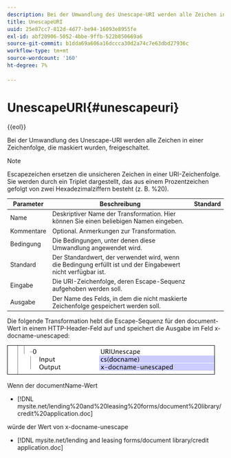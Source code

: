 ```yaml
---
description: Bei der Umwandlung des Unescape-URI werden alle Zeichen in einer Zeichenfolge, die maskiert wurden, freigeschaltet.
title: UnescapeURI
uuid: 25e87cc7-812d-4d77-be94-16093e8955fe
exl-id: abf20906-5052-4bbe-9ffb-522b850669a6
source-git-commit: b1dda69a606a16dccca30d2a74c7e63dbd27936c
workflow-type: tm+mt
source-wordcount: '160'
ht-degree: 7%

---
```


# UnescapeURI{#unescapeuri}

{{eol}}

Bei der Umwandlung des Unescape-URI werden alle Zeichen in einer Zeichenfolge, die maskiert wurden, freigeschaltet.

>[!NOTE]
>
>Escapezeichen ersetzen die unsicheren Zeichen in einer URI-Zeichenfolge. Sie werden durch ein Triplet dargestellt, das aus einem Prozentzeichen gefolgt von zwei Hexadezimalziffern besteht (z. B. %20).

| Parameter | Beschreibung | Standard |
|---|---|---|
| Name | Deskriptiver Name der Transformation. Hier können Sie einen beliebigen Namen eingeben. |  |
| Kommentare | Optional. Anmerkungen zur Transformation. |  |
| Bedingung | Die Bedingungen, unter denen diese Umwandlung angewendet wird. |  |
| Standard | Der Standardwert, der verwendet wird, wenn die Bedingung erfüllt ist und der Eingabewert nicht verfügbar ist. |  |
| Eingabe | Die URI-Zeichenfolge, deren Escape-Sequenz aufgehoben werden soll. |  |
| Ausgabe | Der Name des Felds, in dem die nicht maskierte Zeichenfolge gespeichert werden soll. |  |

Die folgende Transformation hebt die Escape-Sequenz für den document-Wert in einem HTTP-Header-Feld auf und speichert die Ausgabe im Feld x-docname-unescaped:

![](assets/cfg_TransformationType_UnescapeURI.png)

Wenn der documentName-Wert

* [!DNL mysite.net/lending%20and%20leasing%20forms/document%20library/credit%20application.doc]

würde der Wert von x-docname-unescape

* [!DNL mysite.net/lending and leasing forms/document library/credit application.doc]
